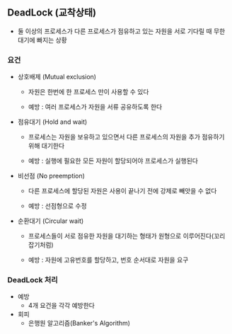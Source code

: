 ## DeadLock (교착상태)
* 둘 이상의 프로세스가 다른 프로세스가 점유하고 있는 자원을 서로 기다릴 때 무한 대기에 빠지는 상황

### 요건


* 상호배제 (Mutual exclusion)
  - 자원은 한번에 한 프로세스 만이 사용할 수 있다
  
  - 예방 : 여러 프로세스가 자원을 서류 공유하도록 한다
* 점유대기 (Hold and wait)
  - 프로세스는 자원을 보유하고 있으면서 다른 프로세스의 자원을 추가 점유하기 위해 대기한다
  
  - 예방 : 실행에 필요한 모든 자원이 할당되어야 프로세스가 실행된다
* 비선점   (No preemption)
  - 다른 프로세스에 할당된 자원은 사용이 끝나기 전에 강제로 빼앗을 수 없다
  
  - 예방 : 선점형으로 수정
* 순환대기 (Circular wait)
  - 프로세스들이 서로 점유한 자원을 대기하는 형태가 원형으로 이루어진다(꼬리잡기처럼)
  
  - 예방 : 자원에 고유번호를 할당하고, 번호 순서대로 자원을 요구


### DeadLock 처리
* 예방 
  + 4개 요건을 각각 예방한다
* 회피 
  + 은행원 알고리즘(Banker's Algorithm)
